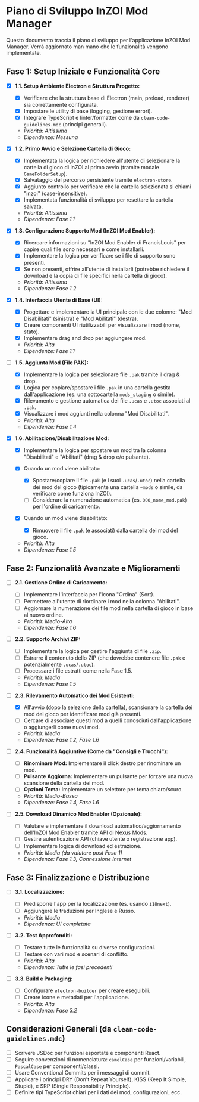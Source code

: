 # Piano di Sviluppo InZOI Mod Manager

Questo documento traccia il piano di sviluppo per l'applicazione InZOI Mod Manager. Verrà aggiornato man mano che le funzionalità vengono implementate.

## Fase 1: Setup Iniziale e Funzionalità Core

- [x] **1.1. Setup Ambiente Electron e Struttura Progetto:**

  - [x] Verificare che la struttura base di Electron (main, preload, renderer) sia correttamente configurata.
  - [x] Impostare le utility di base (logging, gestione errori).
  - [x] Integrare TypeScript e linter/formatter come da `clean-code-guidelines.mdc` (principi generali).

  - _Priorità: Altissima_
  - _Dipendenze: Nessuna_

- [x] **1.2. Primo Avvio e Selezione Cartella di Gioco:**

  - [x] Implementata la logica per richiedere all'utente di selezionare la cartella di gioco di InZOI al primo avvio (tramite modale `GameFolderSetup`).
  - [x] Salvataggio del percorso persistente tramite `electron-store`.
  - [x] Aggiunto controllo per verificare che la cartella selezionata si chiami "inzoi" (case-insensitive).
  - [x] Implementata funzionalità di sviluppo per resettare la cartella salvata.

  - _Priorità: Altissima_
  - _Dipendenze: Fase 1.1_

- [x] **1.3. Configurazione Supporto Mod (InZOI Mod Enabler):**

  - [x] Ricercare informazioni su "InZOI Mod Enabler di FrancisLouis" per capire quali file sono necessari e come installarli.
  - [x] Implementare la logica per verificare se i file di supporto sono presenti.
  - [x] Se non presenti, offrire all'utente di installarli (potrebbe richiedere il download e la copia di file specifici nella cartella di gioco).

  - _Priorità: Altissima_
  - _Dipendenze: Fase 1.2_

- [x] **1.4. Interfaccia Utente di Base (UI):**

  - [x] Progettare e implementare la UI principale con le due colonne: "Mod Disabilitati" (sinistra) e "Mod Abilitati" (destra).
  - [x] Creare componenti UI riutilizzabili per visualizzare i mod (nome, stato).
  - [x] Implementare drag and drop per aggiungere mod.

  - _Priorità: Alta_
  - _Dipendenze: Fase 1.1_

- [ ] **1.5. Aggiunta Mod (File PAK):**

  - [x] Implementare la logica per selezionare file `.pak` tramite il drag & drop.
  - [x] Logica per copiare/spostare i file `.pak` in una cartella gestita dall'applicazione (es. una sottocartella `mods_staging` o simile).
  - [x] Rilevamento e gestione automatica dei file `.ucas` e `.utoc` associati al `.pak`.
  - [x] Visualizzare i mod aggiunti nella colonna "Mod Disabilitati".

  - _Priorità: Alta_
  - _Dipendenze: Fase 1.4_

- [x] **1.6. Abilitazione/Disabilitazione Mod:**

  - [x] Implementare la logica per spostare un mod tra la colonna "Disabilitati" e "Abilitati" (drag & drop e/o pulsante).
  - [x] Quando un mod viene abilitato:

    - [x] Spostare/copiare il file `.pak` (e i suoi `.ucas`/`.utoc`) nella cartella dei mod del gioco (tipicamente una cartella `~mods` o simile, da verificare come funziona InZOI).
    - [ ] Considerare la numerazione automatica (es. `000_nome_mod.pak`) per l'ordine di caricamento.

  - [x] Quando un mod viene disabilitato:

    - [x] Rimuovere il file `.pak` (e associati) dalla cartella dei mod del gioco.

  - _Priorità: Alta_
  - _Dipendenze: Fase 1.5_

## Fase 2: Funzionalità Avanzate e Miglioramenti

- [ ] **2.1. Gestione Ordine di Caricamento:**

  - [ ] Implementare l'interfaccia per l'icona "Ordina" (Sort).
  - [ ] Permettere all'utente di riordinare i mod nella colonna "Abilitati".
  - [ ] Aggiornare la numerazione dei file mod nella cartella di gioco in base al nuovo ordine.

  - _Priorità: Medio-Alta_
  - _Dipendenze: Fase 1.6_

- [ ] **2.2. Supporto Archivi ZIP:**

  - [ ] Implementare la logica per gestire l'aggiunta di file `.zip`.
  - [ ] Estrarre il contenuto dello ZIP (che dovrebbe contenere file `.pak` e potenzialmente `.ucas`/`.utoc`).
  - [ ] Processare i file estratti come nella Fase 1.5.

  - _Priorità: Media_
  - _Dipendenze: Fase 1.5_

- [ ] **2.3. Rilevamento Automatico dei Mod Esistenti:**

  - [x] All'avvio (dopo la selezione della cartella), scansionare la cartella dei mod del gioco per identificare mod già presenti.
  - [ ] Cercare di associare questi mod a quelli conosciuti dall'applicazione o aggiungerli come nuovi mod.

  - _Priorità: Media_
  - _Dipendenze: Fase 1.2, Fase 1.6_

- [ ] **2.4. Funzionalità Aggiuntive (Come da "Consigli e Trucchi"):**

  - [ ] **Rinominare Mod:** Implementare il click destro per rinominare un mod.
  - [ ] **Pulsante Aggiorna:** Implementare un pulsante per forzare una nuova scansione della cartella dei mod.
  - [ ] **Opzioni Tema:** Implementare un selettore per tema chiaro/scuro.

  - _Priorità: Medio-Bassa_
  - _Dipendenze: Fase 1.4, Fase 1.6_

- [ ] **2.5. Download Dinamico Mod Enabler (Opzionale):**

  - [ ] Valutare e implementare il download automatico/aggiornamento dell'InZOI Mod Enabler tramite API di Nexus Mods.
  - [ ] Gestire autenticazione API (chiave utente o registrazione app).
  - [ ] Implementare logica di download ed estrazione.

  - _Priorità: Media (da valutare post Fase 1)_
  - _Dipendenze: Fase 1.3, Connessione Internet_

## Fase 3: Finalizzazione e Distribuzione

- [ ] **3.1. Localizzazione:**

  - [ ] Predisporre l'app per la localizzazione (es. usando `i18next`).
  - [ ] Aggiungere le traduzioni per Inglese e Russo.

  - _Priorità: Media_
  - _Dipendenze: UI completata_

- [ ] **3.2. Test Approfonditi:**

  - [ ] Testare tutte le funzionalità su diverse configurazioni.
  - [ ] Testare con vari mod e scenari di conflitto.

  - _Priorità: Alta_
  - _Dipendenze: Tutte le fasi precedenti_

- [ ] **3.3. Build e Packaging:**

  - [ ] Configurare `electron-builder` per creare eseguibili.
  - [ ] Creare icone e metadati per l'applicazione.

  - _Priorità: Alta_
  - _Dipendenze: Fase 3.2_

## Considerazioni Generali (da `clean-code-guidelines.mdc`)

- [ ] Scrivere JSDoc per funzioni esportate e componenti React.
- [ ] Seguire convenzioni di nomenclatura: `camelCase` per funzioni/variabili, `PascalCase` per componenti/classi.
- [ ] Usare Conventional Commits per i messaggi di commit.
- [ ] Applicare i principi DRY (Don't Repeat Yourself), KISS (Keep It Simple, Stupid), e SRP (Single Responsibility Principle).
- [ ] Definire tipi TypeScript chiari per i dati dei mod, configurazioni, ecc.
